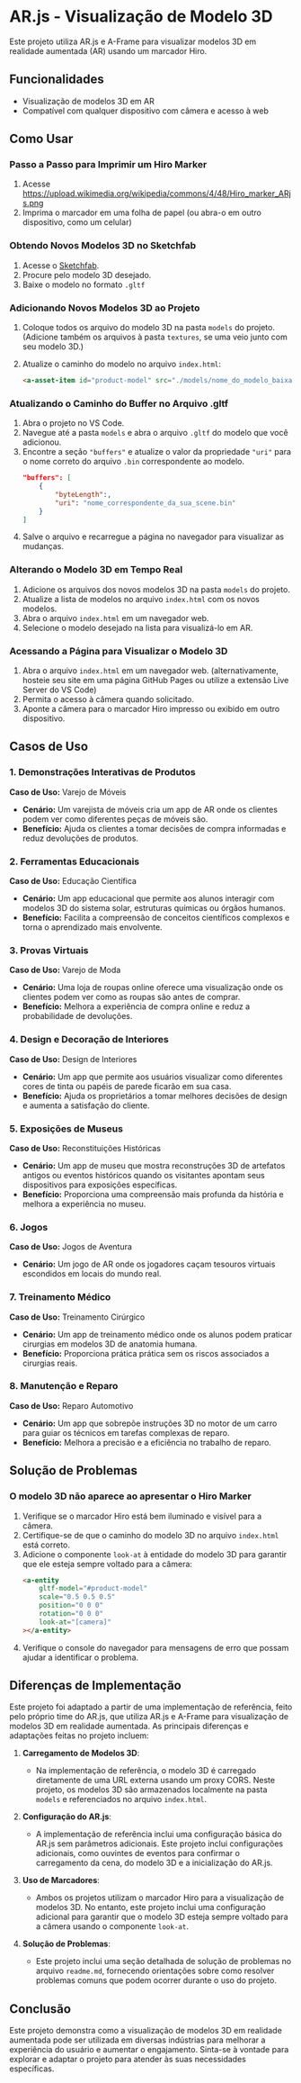 # AR.js - Visualização de Modelo 3D

Este projeto utiliza AR.js e A-Frame para visualizar modelos 3D em realidade aumentada (AR) usando um marcador Hiro.

## Funcionalidades

- Visualização de modelos 3D em AR
- Compatível com qualquer dispositivo com câmera e acesso à web

## Como Usar

### Passo a Passo para Imprimir um Hiro Marker

1. Acesse https://upload.wikimedia.org/wikipedia/commons/4/48/Hiro_marker_ARjs.png
2. Imprima o marcador em uma folha de papel (ou abra-o em outro dispositivo, como um celular)

### Obtendo Novos Modelos 3D no Sketchfab

1. Acesse o [Sketchfab](https://sketchfab.com/).
2. Procure pelo modelo 3D desejado.
3. Baixe o modelo no formato `.gltf`

### Adicionando Novos Modelos 3D ao Projeto

1. Coloque todos os arquivo do modelo 3D na pasta `models` do projeto. (Adicione também os arquivos à pasta `textures`, se uma veio junto com seu modelo 3D.)
2. Atualize o caminho do modelo no arquivo `index.html`:
    
    ```html
    <a-asset-item id="product-model" src="./models/nome_do_modelo_baixado.gltf"></a-asset-item>
    
    ```

### Atualizando o Caminho do Buffer no Arquivo .gltf

1. Abra o projeto no VS Code.
2. Navegue até a pasta `models` e abra o arquivo `.gltf` do modelo que você adicionou.
3. Encontre a seção `"buffers"` e atualize o valor da propriedade `"uri"` para o nome correto do arquivo `.bin` correspondente ao modelo.
    ```json
    "buffers": [
        {
            "byteLength":,
            "uri": "nome_correspondente_da_sua_scene.bin"
        }
    ]
    ```
4. Salve o arquivo e recarregue a página no navegador para visualizar as mudanças.

### Alterando o Modelo 3D em Tempo Real

1. Adicione os arquivos dos novos modelos 3D na pasta `models` do projeto.
2. Atualize a lista de modelos no arquivo `index.html` com os novos modelos.
3. Abra o arquivo `index.html` em um navegador web.
4. Selecione o modelo desejado na lista para visualizá-lo em AR.

### Acessando a Página para Visualizar o Modelo 3D

1. Abra o arquivo `index.html` em um navegador web. (alternativamente, hosteie seu site em uma página GitHub Pages ou utilize a extensão Live Server do VS Code)
2. Permita o acesso à câmera quando solicitado.
3. Aponte a câmera para o marcador Hiro impresso ou exibido em outro dispositivo.

## Casos de Uso

### 1. Demonstrações Interativas de Produtos
**Caso de Uso:** Varejo de Móveis
- **Cenário:** Um varejista de móveis cria um app de AR onde os clientes podem ver como diferentes peças de móveis são.
- **Benefício:** Ajuda os clientes a tomar decisões de compra informadas e reduz devoluções de produtos.

### 2. Ferramentas Educacionais
**Caso de Uso:** Educação Científica
- **Cenário:** Um app educacional que permite aos alunos interagir com modelos 3D do sistema solar, estruturas químicas ou órgãos humanos.
- **Benefício:** Facilita a compreensão de conceitos científicos complexos e torna o aprendizado mais envolvente.

### 3. Provas Virtuais
**Caso de Uso:** Varejo de Moda
- **Cenário:** Uma loja de roupas online oferece uma visualização onde os clientes podem ver como as roupas são antes de comprar.
- **Benefício:** Melhora a experiência de compra online e reduz a probabilidade de devoluções.

### 4. Design e Decoração de Interiores
**Caso de Uso:** Design de Interiores
- **Cenário:** Um app que permite aos usuários visualizar como diferentes cores de tinta ou papéis de parede ficarão em sua casa.
- **Benefício:** Ajuda os proprietários a tomar melhores decisões de design e aumenta a satisfação do cliente.

### 5. Exposições de Museus
**Caso de Uso:** Reconstituições Históricas
- **Cenário:** Um app de museu que mostra reconstruções 3D de artefatos antigos ou eventos históricos quando os visitantes apontam seus dispositivos para exposições específicas.
- **Benefício:** Proporciona uma compreensão mais profunda da história e melhora a experiência no museu.

### 6. Jogos
**Caso de Uso:** Jogos de Aventura
- **Cenário:** Um jogo de AR onde os jogadores caçam tesouros virtuais escondidos em locais do mundo real.

### 7. Treinamento Médico
**Caso de Uso:** Treinamento Cirúrgico
- **Cenário:** Um app de treinamento médico onde os alunos podem praticar cirurgias em modelos 3D de anatomia humana.
- **Benefício:** Proporciona prática prática sem os riscos associados a cirurgias reais.

### 8. Manutenção e Reparo
**Caso de Uso:** Reparo Automotivo
- **Cenário:** Um app que sobrepõe instruções 3D no motor de um carro para guiar os técnicos em tarefas complexas de reparo.
- **Benefício:** Melhora a precisão e a eficiência no trabalho de reparo.

## Solução de Problemas

### O modelo 3D não aparece ao apresentar o Hiro Marker

1. Verifique se o marcador Hiro está bem iluminado e visível para a câmera.
2. Certifique-se de que o caminho do modelo 3D no arquivo `index.html` está correto.
3. Adicione o componente `look-at` à entidade do modelo 3D para garantir que ele esteja sempre voltado para a câmera:
    ```html
    <a-entity
        gltf-model="#product-model"
        scale="0.5 0.5 0.5"
        position="0 0 0"
        rotation="0 0 0"
        look-at="[camera]"
    ></a-entity>
    ```
4. Verifique o console do navegador para mensagens de erro que possam ajudar a identificar o problema.

## Diferenças de Implementação

Este projeto foi adaptado a partir de uma implementação de referência, feito pelo próprio time do AR.js, que utiliza AR.js e A-Frame para visualização de modelos 3D em realidade aumentada. As principais diferenças e adaptações feitas no projeto incluem:

1. **Carregamento de Modelos 3D**:
   - Na implementação de referência, o modelo 3D é carregado diretamente de uma URL externa usando um proxy CORS. Neste projeto, os modelos 3D são armazenados localmente na pasta `models` e referenciados no arquivo `index.html`.

2. **Configuração do AR.js**:
   - A implementação de referência inclui uma configuração básica do AR.js sem parâmetros adicionais. Este projeto inclui configurações adicionais, como ouvintes de eventos para confirmar o carregamento da cena, do modelo 3D e a inicialização do AR.js.

3. **Uso de Marcadores**:
   - Ambos os projetos utilizam o marcador Hiro para a visualização de modelos 3D. No entanto, este projeto inclui uma configuração adicional para garantir que o modelo 3D esteja sempre voltado para a câmera usando o componente `look-at`.

4. **Solução de Problemas**:
   - Este projeto inclui uma seção detalhada de solução de problemas no arquivo `readme.md`, fornecendo orientações sobre como resolver problemas comuns que podem ocorrer durante o uso do projeto.

## Conclusão

Este projeto demonstra como a visualização de modelos 3D em realidade aumentada pode ser utilizada em diversas indústrias para melhorar a experiência do usuário e aumentar o engajamento. Sinta-se à vontade para explorar e adaptar o projeto para atender às suas necessidades específicas.